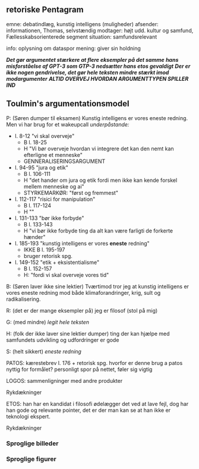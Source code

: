 
## retoriske Pentagram
emne: debatindlæg, kunstig intelligens (muligheder)
afsender: informationen, Thomas, selvstændig
modtager: højt udd. kultur og samfund, Fællesskabsorienterede segment
situation: samfundsrelevant

info: oplysning om dataspor
mening: giver sin holdning

___Det gør argumentet stærkere at flere eksempler på det samme___
***hans misforståelse af GPT-3 som GTP-3 nedsætter hans etos gevaldigt*** 
***Der er ikke nogen gendrivelse, det gør hele teksten mindre stærkt imod modargumenter***
***ALTID OVERVEJ HVORDAN ARGUMENTTYPEN SPILLER IND***

## Toulmin's argumentationsmodel  
P: (Søren dumper til eksamen)
Kunstig intelligens er vores eneste redning. Men vi har brug for et wakeupcall
*underpåstande:*
- l. 8-12 "vi skal overveje"
	- B l. 18-25
	- H "Vi bør overveje hvordan vi integrere det kan den nemt kan efterligne et menneske"
	- GENNERALISERINGSARGUMENT
- l. 94-95 "jura og etik"
	- B l. 106-111
	- H "det hander om jura og etik fordi men ikke kan kende forskel mellem menneske og ai"
	- STYRKEMARKØR: "først og fremmest"
- l. 112-117 "risici for manipulation"
	- B l. 117-124
	- H ""
- l. 131-133 "bør ikke forbyde"
	- B l. 133-143
	- H "vi bør ikke forbyde ting da alt kan være farligti de forkerte hænder"
- l. 185-193 "kunstig intelligens er vores **eneste** redning"
	- IKKE B l. 195-197
	- bruger retorisk spg.
- l. 149-152 "etik + eksistentialisme"
	- B l. 152-157
	- H: "fordi vi skal overveje vores tid"

B: (Søren laver ikke sine lektier)
Tværtimod tror jeg at kunstig intelligens er vores eneste redning mod både klimaforandringer, krig, sult og radikalisering.

R: (det er der mange eksempler på)
jeg er filosof (stol på mig)

G: (med mindre)
_legit hele teksten_

H: (folk der ikke laver sine lektier dumper)
ting der kan hjælpe med samfundets udvikling og udfordringer er gode 

S: (helt sikkert)
_eneste redning_


PATOS: kærestebrev l. 176 + retorisk spg.
hvorfor er denne brug a patos nyttig for formålet?
	personligt spor på nettet, føler sig vigtig

LOGOS: sammenligninger med andre produkter

Rykdækninger

ETOS: han har en kandidat i filosofi
	ødelægger det ved at lave fejl, dog har han gode og relevante pointer, det er der man kan se at han ikke er teknologi ekspert.

Rykdækninger


### Sproglige billeder


### Sproglige figurer
